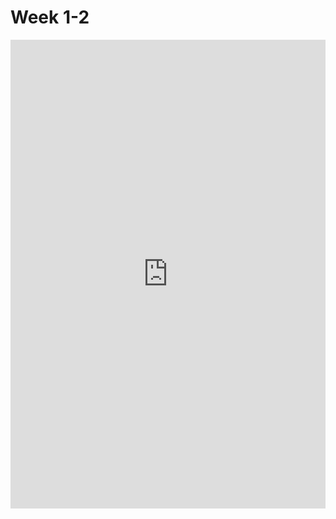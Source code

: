 # Week 1-2

<embed src="https://shx-haah.github.io/notes/lecture_notes/math515_Lecture1.pdf" type="application/pdf" width="100%" height="750px"/>